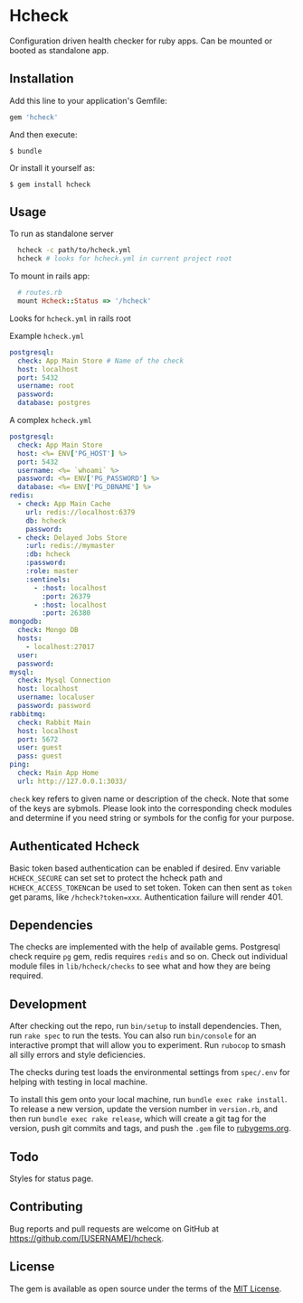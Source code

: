 # Hcheck

Configuration driven health checker for ruby apps. Can be mounted or booted as standalone app.

## Installation

Add this line to your application's Gemfile:

```ruby
gem 'hcheck'
```

And then execute:

    $ bundle

Or install it yourself as:

    $ gem install hcheck

## Usage

To run as standalone server
``` bash
  hcheck -c path/to/hcheck.yml
  hcheck # looks for hcheck.yml in current project root
```

To mount in rails app:
``` ruby
  # routes.rb
  mount Hcheck::Status => '/hcheck'
```
Looks for `hcheck.yml` in rails root

Example `hcheck.yml`
``` yaml
postgresql:
  check: App Main Store # Name of the check
  host: localhost
  port: 5432
  username: root
  password:
  database: postgres

```
A complex `hcheck.yml`
``` yaml
postgresql:
  check: App Main Store
  host: <%= ENV['PG_HOST'] %>
  port: 5432
  username: <%= `whoami` %>
  password: <%= ENV['PG_PASSWORD'] %>
  database: <%= ENV['PG_DBNAME'] %>
redis:
  - check: App Main Cache
    url: redis://localhost:6379
    db: hcheck
    password:
  - check: Delayed Jobs Store
    :url: redis://mymaster
    :db: hcheck
    :password:
    :role: master
    :sentinels:
      - :host: localhost
        :port: 26379
      - :host: localhost
        :port: 26380
mongodb:
  check: Mongo DB
  hosts:
    - localhost:27017
  user:
  password:
mysql:
  check: Mysql Connection
  host: localhost
  username: localuser
  password: password
rabbitmq:
  check: Rabbit Main
  host: localhost
  port: 5672
  user: guest
  pass: guest
ping:
  check: Main App Home
  url: http://127.0.0.1:3033/
```

`check` key refers to given name or description of the check. Note that some of the keys are sybmols. Please look into the corresponding check modules and determine if you need string or symbols for the config for your purpose.

## Authenticated Hcheck

Basic token based authentication can be enabled if desired. Env variable `HCHECK_SECURE` can set set to protect the hcheck path and `HCHECK_ACCESS_TOKEN`can be used to set token. Token can then sent as `token` get params, like `/hcheck?token=xxx`. Authentication failure will render 401.

## Dependencies

The checks are implemented with the help of available gems. Postgresql check require `pg` gem, redis requires `redis` and so on. Check out individual module files in `lib/hcheck/checks` to see what and how they are being required.

## Development

After checking out the repo, run `bin/setup` to install dependencies. Then, run `rake spec` to run the tests. You can also run `bin/console` for an interactive prompt that will allow you to experiment. Run `rubocop` to smash all silly errors and style deficiencies.

The checks during test loads the environmental settings from `spec/.env` for helping with testing in local machine.

To install this gem onto your local machine, run `bundle exec rake install`. To release a new version, update the version number in `version.rb`, and then run `bundle exec rake release`, which will create a git tag for the version, push git commits and tags, and push the `.gem` file to [rubygems.org](https://rubygems.org).

## Todo

Styles for status page.


## Contributing

Bug reports and pull requests are welcome on GitHub at https://github.com/[USERNAME]/hcheck.

## License

The gem is available as open source under the terms of the [MIT License](https://opensource.org/licenses/MIT).
